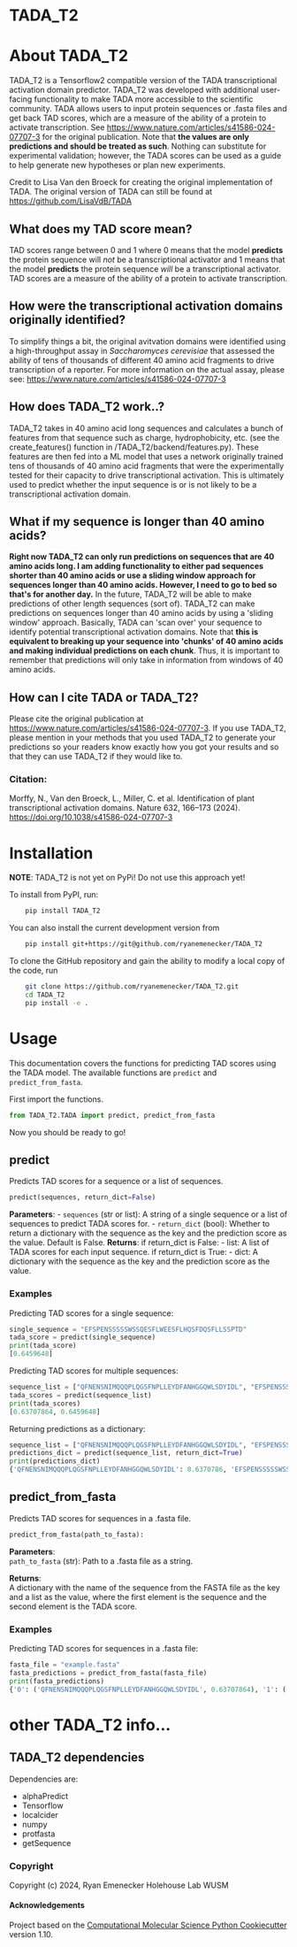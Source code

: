 TADA_T2
==============================

# About TADA_T2

TADA_T2 is a Tensorflow2 compatible version of the TADA transcriptional activation domain predictor. TADA_T2 was developed with additional user-facing functionality to make TADA more accessible to the scientific community. TADA allows users to input protein sequences or .fasta files and get back TAD scores, which are a measure of the ability of a protein to activate transcription. See https://www.nature.com/articles/s41586-024-07707-3 for the original publication. Note that **the values are only predictions and should be treated as such**. Nothing can substitute for experimental validation; however, the TADA scores can be used as a guide to help generate new hypotheses or plan new experiments. 
  
Credit to Lisa Van den Broeck for creating the original implementation of TADA. The original version of TADA can still be found at https://github.com/LisaVdB/TADA

## What does my TAD score mean?
TAD scores range between 0 and 1 where 0 means that the model **predicts** the protein sequence will *not* be a transcriptional activator and 1 means that the model **predicts** the protein sequence *will* be a transcriptional activator. TAD scores are a measure of the ability of a protein to activate transcription. 

## How were the transcriptional activation domains originally identified?
To simplify things a bit, the original avitvation domains were identified using a high-throughput assay in *Saccharomyces cerevisiae* that assessed the ability of tens of thousands of different 40 amino acid fragments to drive transcription of a reporter. For more information on the actual assay, please see: https://www.nature.com/articles/s41586-024-07707-3

## How does TADA_T2 work..?
TADA_T2 takes in 40 amino acid long sequences and calculates a bunch of features from that sequence such as charge, hydrophobicity, etc. (see the create_features() function in /TADA_T2/backend/features.py). These features are then fed into a ML model that uses a network originally trained tens of thousands of 40 amino acid fragments that were the experimentally tested for their capacity to drive transcriptional activation. This is ultimately used to predict whether the input sequence is or is not likely to be a transcriptional activation domain.

## What if my sequence is longer than 40 amino acids?
**Right now TADA_T2 can only run predictions on sequences that are 40 amino acids long. I am adding functionality to either pad sequences shorter than 40 amino acids or use a sliding window approach for sequences longer than 40 amino acids. However, I need to go to bed so that's for another day.**
In the future, TADA_T2 will be able to make predictions of other length sequences (sort of). TADA_T2 can make predictions on sequences longer than 40 amino acids by using a 'sliding window' approach. Basically, TADA can 'scan over' your sequence to identify potential transcriptional activation domains. Note that **this is equivalent to breaking up your sequence into 'chunks' of 40 amino acids and making individual predictions on each chunk**. Thus, it is important to remember that predictions will only take in information from windows of 40 amino acids.

## How can I cite TADA or TADA_T2?
Please cite the original publication at https://www.nature.com/articles/s41586-024-07707-3. If you use TADA_T2, please mention in your methods that you used TADA_T2 to generate your predictions so your readers know exactly how you got your results and so that they can use TADA_T2 if they would like to.

### Citation:
Morffy, N., Van den Broeck, L., Miller, C. et al. Identification of plant transcriptional activation domains. Nature 632, 166–173 (2024). https://doi.org/10.1038/s41586-024-07707-3


# Installation

**NOTE**: TADA_T2 is not yet on PyPi! Do not use this approach yet!

To install from PyPI, run:
```bash
    pip install TADA_T2
```

You can also install the current development version from
```bash
    pip install git+https://git@github.com/ryanemenecker/TADA_T2
```

To clone the GitHub repository and gain the ability to modify a local copy of the code, run
```bash
    git clone https://github.com/ryanemenecker/TADA_T2.git
    cd TADA_T2
    pip install -e .
```

# Usage

This documentation covers the functions for predicting TAD scores using the TADA model. The available functions are `predict` and `predict_from_fasta`.
 
First import the functions. 

```python
from TADA_T2.TADA import predict, predict_from_fasta
```
  
Now you should be ready to go!

## predict
  
Predicts TAD scores for a sequence or a list of sequences.
  
```python
predict(sequences, return_dict=False)
```

**Parameters**:
    - ``sequences`` (str or list): A string of a single sequence or a list of sequences to predict TADA scores for.
    - ``return_dict`` (bool): Whether to return a dictionary with the sequence as the key and the prediction score as the value. Default is False.
**Returns**:
if return_dict is False:
    - list: A list of TADA scores for each input sequence.
if return_dict is True:
    - dict: A dictionary with the sequence as the key and the prediction score as the value.

### Examples
Predicting TAD scores for a single sequence:
```python
single_sequence = "EFSPENSSSSSWSSQESFLWEESFLHQSFDQSFLLSSPTD"
tada_score = predict(single_sequence)
print(tada_score)
[0.6459648]
```

Predicting TAD scores for multiple sequences:
```python
sequence_list = ["QFNENSNIMQQQPLQGSFNPLLEYDFANHGGQWLSDYIDL", "EFSPENSSSSSWSSQESFLWEESFLHQSFDQSFLLSSPTD"]
tada_scores = predict(sequence_list)
print(tada_scores)
[0.63707864, 0.6459648]
```

Returning predictions as a dictionary:
```python
sequence_list = ["QFNENSNIMQQQPLQGSFNPLLEYDFANHGGQWLSDYIDL", "EFSPENSSSSSWSSQESFLWEESFLHQSFDQSFLLSSPTD"]
predictions_dict = predict(sequence_list, return_dict=True)
print(predictions_dict)
{'QFNENSNIMQQQPLQGSFNPLLEYDFANHGGQWLSDYIDL': 0.6370786, 'EFSPENSSSSSWSSQESFLWEESFLHQSFDQSFLLSSPTD': 0.6459648}
```

## predict_from_fasta
  
Predicts TAD scores for sequences in a .fasta file.
  

```python
predict_from_fasta(path_to_fasta):
```
  
**Parameters**:  
  ``path_to_fasta`` (str): Path to a .fasta file as a string.

**Returns**:  
  A dictionary with the name of the sequence from the FASTA file as the key and a list as the value, where the first element is the sequence and the second element is the TADA score.

### Examples

Predicting TAD scores for sequences in a .fasta file:
```python
fasta_file = "example.fasta"
fasta_predictions = predict_from_fasta(fasta_file)
print(fasta_predictions)
{'0': ('QFNENSNIMQQQPLQGSFNPLLEYDFANHGGQWLSDYIDL', 0.63707864), '1': ('EFSPENSSSSSWSSQESFLWEESFLHQSFDQSFLLSSPTD', 0.6459648), '2': ('VLPPLSESFDLDSLMSTPMSSPRQNSIEAETNSSTFFDFG', 0.66275495), '3': ('SWLLPNSGKNSGNNNGFSIGDEFLNLVDYSSSDKQFTDQS', 0.5776086)}
```

# other TADA_T2 info...

## TADA_T2 dependencies
Dependencies are:
* alphaPredict
* Tensorflow
* localcider
* numpy
* protfasta
* getSequence


### Copyright

Copyright (c) 2024, Ryan Emenecker Holehouse Lab WUSM


#### Acknowledgements
 
Project based on the 
[Computational Molecular Science Python Cookiecutter](https://github.com/molssi/cookiecutter-cms) version 1.10.

